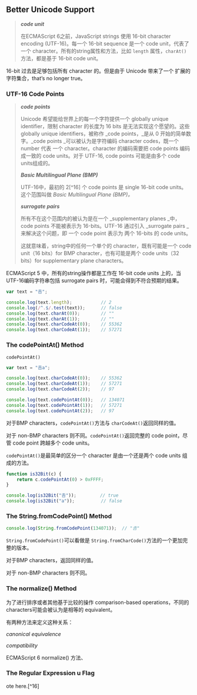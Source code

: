 ## Better Unicode Support

> _**code unit**_
>
> 在ECMAScript 6之前，JavaScript strings 使用 16-bit character encoding \(UTF-16\)。每一个 16-bit sequence 是一个 code unit，代表了一个 character。所有的string属性和方法，比如 `length` 属性，`charAt()` 方法，都是基于 16-bit code unit。

16-bit 过去是足够包括所有 character 的。但是由于 Unicode 带来了一个 扩展的字符集合，that’s no longer true。

### UTF-16 Code Points

> _**code points**_
>
> Unicode 希望能给世界上的每一个字符提供一个 globally unique identifier，限制 character 的长度为 16 bits 是无法实现这个愿望的。这些 globally unique identifiers，被称作 _code points，_是从 0 开始的简单数字。_code points _可以被认为是字符编码 character codes，既一个 number 代表 一个 character。character 的编码需要把 code points 编码成一致的 code units。对于 UTF-16, code points 可能是由多个 code units组成的。
>
> _**Basic Multilingual Plane \(BMP\)**_
>
> UTF-16中，最初的 2[^16] 个 code points 是 single 16-bit code units。这个范围叫做 _Basic Multilingual Plane \(BMP\)。_
>
> _**surrogate pairs**_
>
> 所有不在这个范围内的被认为是在一个 _supplementary planes _中，code points 不能被表示为 16-bits。UTF-16 通过引入 _surrogate pairs _来解决这个问题，即 一个 code point 表示为 两个 16-bits 的 code units。
>
> 这就意味着，string中的任何一个单个的 character，既有可能是一个 code unit（16 bits）for BMP character，也有可能是两个 code units（32 bits）for supplementary plane characters。

ECMAScript 5 中，所有的string操作都是工作在 16-bit code units 上的，当UTF-16编码字符串包括 surrogate pairs 时，可能会得到不符合预期的结果。

```js
var text = "𠮷";

console.log(text.length);           // 2
console.log(/^.$/.test(text));      // false
console.log(text.charAt(0));        // ""
console.log(text.charAt(1));        // ""
console.log(text.charCodeAt(0));    // 55362
console.log(text.charCodeAt(1));    // 57271
```

### The codePointAt\(\) Method

`codePointAt()`

```js
var text = "𠮷a";

console.log(text.charCodeAt(0));    // 55362
console.log(text.charCodeAt(1));    // 57271
console.log(text.charCodeAt(2));    // 97

console.log(text.codePointAt(0));   // 134071
console.log(text.codePointAt(1));   // 57271
console.log(text.codePointAt(2));   // 97
```

对于BMP characters，`codePointAt()`方法与 `charCodeAt()`返回同样的值。

对于 non-BMP characters 则不同。`codePointAt()`返回完整的 code point，尽管 code point 跨越多个 code units。

`codePointAt()`是最简单的区分一个 character 是由一个还是两个 code units 组成的方法。

```js
function is32Bit(c) {
    return c.codePointAt(0) > 0xFFFF;
}

console.log(is32Bit("𠮷"));         // true
console.log(is32Bit("a"));          // false
```

### The String.fromCodePoint\(\) Method

```js
console.log(String.fromCodePoint(134071));  // "𠮷"
```

`String.fromCodePoint()`可以看做是 `String.fromCharCode()`方法的一个更加完整的版本。

对于BMP characters，返回同样的值。

对于 non-BMP characters 则不同。

### The normalize\(\) Method

为了进行排序或者其他基于比较的操作 comparison-based operations，不同的characters可能会被认为是相等的 equivalent。

有两种方法来定义这种关系：

_canonical equivalence_

_compatibility_

ECMAScript 6 normalize\(\) 方法、

### The Regular Expression u Flag

ote here.[^16]


